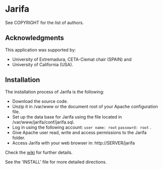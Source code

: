 Jarifa
======
See COPYRIGHT for the list of authors.

Acknowledgments
---------------
This application was supported by:

 - University of Extremadura, CETA-Ciemat chair (SPAIN) and
 - University of California (USA).

Installation 
------------

The installation process of Jarifa is the following:

 * Download the source code.
 * Unzip it in /var/www or the document root of your Apache configuration file.
 * Set up the data base for Jarifa using the file located in /var/www/jarifa/conf/jarifa.sql.
 * Log in using the following account: 
   `user name: root`
   `passowrd: root`
   .
 * Give Apache user read, write and access permissions to the Jarifa folder.
 * Access Jarifa with your web browser in: http://SERVER/jarifa 

Check the [wiki](https://github.com/teleyinex/jarifa/wiki) for further details.

See the 'INSTALL' file for more detailed directions.
